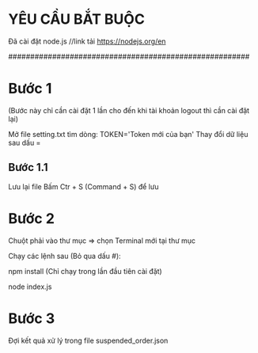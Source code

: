 # YÊU CẦU BẮT BUỘC

Đã cài đặt node.js //link tải https://nodejs.org/en

#######################################################

# Bước 1

(Bước này chỉ cần cài đặt 1 lần cho đến khi tài khoản logout thì cần cài đặt lại)

Mở file setting.txt tìm dòng:
TOKEN='Token mới của bạn' Thay đổi dữ liệu sau dấu =

## Bước 1.1

Lưu lại file
Bấm Ctr + S (Command + S) để lưu

# Bước 2

Chuột phải vào thư mục => chọn Terminal mới tại thư mục

Chạy các lệnh sau (Bỏ qua dấu #):

npm install (Chỉ chạy trong lần đầu tiên cài đặt)

node index.js

# Bước 3

Đợi kết quả xử lý trong file suspended_order.json
